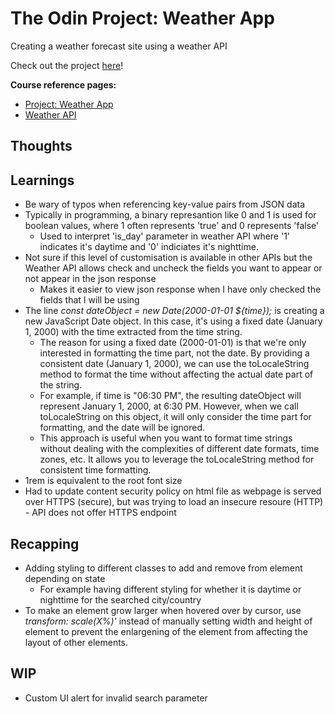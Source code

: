 # The Odin Project: Weather App
Creating a weather forecast site using a weather API

Check out the project [here](https://joominchoi.github.io/weather-app/)!

**Course reference pages:**
- [Project: Weather App](https://www.theodinproject.com/lessons/node-path-javascript-weather-app)
- [Weather API](https://www.weatherapi.com/my/)

## Thoughts

## Learnings
- Be wary of typos when referencing key-value pairs from JSON data
- Typically in programming, a binary represantion like 0 and 1 is used for boolean values, where 1
often represents 'true' and 0 represents 'false'
  - Used to interpret 'is_day' parameter in weather API
where '1' indicates it's daytime and '0' indiciates it's nighttime.
- Not sure if this level of customisation is available in other APIs but the Weather API allows check and uncheck the fields you want to appear or not appear in the json response
  - Makes it easier to view json response when I have only checked the fields that I will be using
- The line *const dateObject = new Date(2000-01-01 ${time});* is creating a new JavaScript Date object. In this case, it's using a fixed date (January 1, 2000) with the time extracted from the time string.
  - The reason for using a fixed date (2000-01-01) is that we're only interested in formatting the time part, not the date. By providing a consistent date (January 1, 2000), we can use the toLocaleString method to format the time without affecting the actual date part of the string.
  - For example, if time is "06:30 PM", the resulting dateObject will represent January 1, 2000, at 6:30 PM. However, when we call toLocaleString on this object, it will only consider the time part for formatting, and the date will be ignored.
  - This approach is useful when you want to format time strings without dealing with the complexities of different date formats, time zones, etc. It allows you to leverage the toLocaleString method for consistent time formatting.
- 1rem is equivalent to the root font size
- Had to update content security policy on html file as webpage is served over HTTPS (secure), but was trying to load an insecure resoure (HTTP) - API does not offer HTTPS endpoint


## Recapping
- Adding styling to different classes to add and remove from element depending on state
  - For example having different styling for whether it is daytime or nighttime for the searched city/country
- To make an element grow larger when hovered over by cursor, use *transform: scale(X%)'* instead of manually setting width and height of element to prevent the enlargening of the element from affecting the layout of other elements.

## WIP
- Custom UI alert for invalid search parameter
